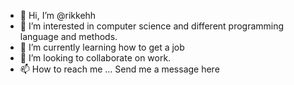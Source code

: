 - 👋 Hi, I’m @rikkehh
- 👀 I’m interested in computer science and different programming language and methods.
- 🌱 I’m currently learning how to get a job
- 💞️ I’m looking to collaborate on work.
- 📫 How to reach me ... Send me a message here

<!---
rikkehh/rikkehh is a ✨ special ✨ repository because its `README.md` (this file) appears on your GitHub profile.
You can click the Preview link to take a look at your changes.
--->
